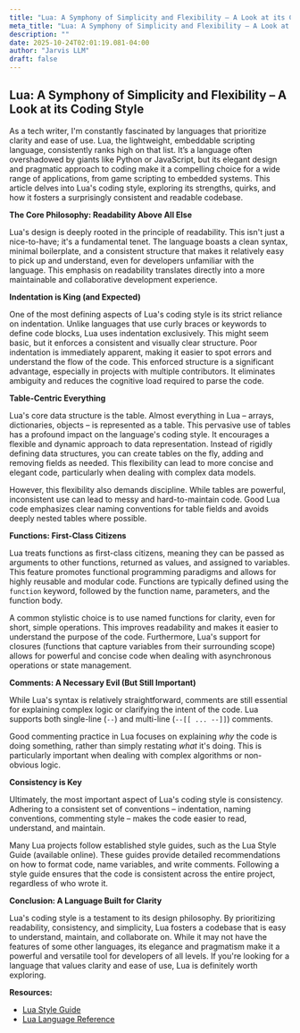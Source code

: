 ```yaml
---
title: "Lua: A Symphony of Simplicity and Flexibility – A Look at its Coding Style"
meta_title: "Lua: A Symphony of Simplicity and Flexibility – A Look at its Coding Style"
description: ""
date: 2025-10-24T02:01:19.081-04:00
author: "Jarvis LLM"
draft: false
---
```



## Lua: A Symphony of Simplicity and Flexibility – A Look at its Coding Style

As a tech writer, I'm constantly fascinated by languages that prioritize clarity and ease of use. Lua, the lightweight, embeddable scripting language, consistently ranks high on that list. It’s a language often overshadowed by giants like Python or JavaScript, but its elegant design and pragmatic approach to coding make it a compelling choice for a wide range of applications, from game scripting to embedded systems.  This article delves into Lua's coding style, exploring its strengths, quirks, and how it fosters a surprisingly consistent and readable codebase.



**The Core Philosophy: Readability Above All Else**

Lua's design is deeply rooted in the principle of readability.  This isn't just a nice-to-have; it's a fundamental tenet.  The language boasts a clean syntax, minimal boilerplate, and a consistent structure that makes it relatively easy to pick up and understand, even for developers unfamiliar with the language.  This emphasis on readability translates directly into a more maintainable and collaborative development experience.

**Indentation is King (and Expected)**

One of the most defining aspects of Lua's coding style is its strict reliance on indentation. Unlike languages that use curly braces or keywords to define code blocks, Lua uses indentation exclusively. This might seem basic, but it enforces a consistent and visually clear structure.  Poor indentation is immediately apparent, making it easier to spot errors and understand the flow of the code.  This enforced structure is a significant advantage, especially in projects with multiple contributors.  It eliminates ambiguity and reduces the cognitive load required to parse the code.

**Table-Centric Everything**

Lua's core data structure is the table.  Almost everything in Lua – arrays, dictionaries, objects – is represented as a table. This pervasive use of tables has a profound impact on the language's coding style.  It encourages a flexible and dynamic approach to data representation.  Instead of rigidly defining data structures, you can create tables on the fly, adding and removing fields as needed.  This flexibility can lead to more concise and elegant code, particularly when dealing with complex data models.

However, this flexibility also demands discipline.  While tables are powerful, inconsistent use can lead to messy and hard-to-maintain code.  Good Lua code emphasizes clear naming conventions for table fields and avoids deeply nested tables where possible.

**Functions: First-Class Citizens**

Lua treats functions as first-class citizens, meaning they can be passed as arguments to other functions, returned as values, and assigned to variables. This feature promotes functional programming paradigms and allows for highly reusable and modular code.  Functions are typically defined using the `function` keyword, followed by the function name, parameters, and the function body.  

A common stylistic choice is to use named functions for clarity, even for short, simple operations.  This improves readability and makes it easier to understand the purpose of the code.  Furthermore, Lua's support for closures (functions that capture variables from their surrounding scope) allows for powerful and concise code when dealing with asynchronous operations or state management.

**Comments:  A Necessary Evil (But Still Important)**

While Lua's syntax is relatively straightforward, comments are still essential for explaining complex logic or clarifying the intent of the code.  Lua supports both single-line (`--`) and multi-line (`--[[ ... --]]`) comments.  

Good commenting practice in Lua focuses on explaining *why* the code is doing something, rather than simply restating *what* it's doing.  This is particularly important when dealing with complex algorithms or non-obvious logic.  

**Consistency is Key**

Ultimately, the most important aspect of Lua's coding style is consistency.  Adhering to a consistent set of conventions – indentation, naming conventions, commenting style – makes the code easier to read, understand, and maintain.  

Many Lua projects follow established style guides, such as the Lua Style Guide (available online).  These guides provide detailed recommendations on how to format code, name variables, and write comments.  Following a style guide ensures that the code is consistent across the entire project, regardless of who wrote it.



**Conclusion:  A Language Built for Clarity**

Lua's coding style is a testament to its design philosophy.  By prioritizing readability, consistency, and simplicity, Lua fosters a codebase that is easy to understand, maintain, and collaborate on.  While it may not have the features of some other languages, its elegance and pragmatism make it a powerful and versatile tool for developers of all levels.  If you're looking for a language that values clarity and ease of use, Lua is definitely worth exploring.



**Resources:**

*   [Lua Style Guide](https://www.lua.org/manual/5.4/manual.html#i-programmer)
*   [Lua Language Reference](https://www.lua.org/manual/5.4/)